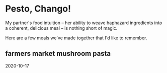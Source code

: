 # Pesto, Chango!

My partner's food intuition – her ability to weave haphazard ingredients into a coherent, 
delicious meal – is nothing short of magic. 

Here are a few meals we've made together that I'd like to remember.

## farmers market mushroom pasta
2020-10-17

<div class="pa-gallery-player-widget"
  data-link="https://photos.app.goo.gl/mJ4LYW3Vp8TKij317"
  data-title="farmers market mushroom pasta"
  data-description="pasta dinner after a trip to the local farmer's market"
  data-background-color="#1f2520"
  data-delay="4">
  <object data="https://lh3.googleusercontent.com/a91bBpLHIQBRI9fJ3qrYT1mWQiftWIOho4WjdueH1ZAKhx4cfsN5csgQsbIwJAJdz8-4Ksm2aGWGdSNVAA37e72cgtpnckYz9OlMMqu0uOarxrbA_d6z6wjiudrhLGv5UitLv9vk42s=w1920-h1080"></object>
  <object data="https://lh3.googleusercontent.com/u7jwi6FKROhMpwDu-XqXkesC8Eghrr7WZvBkFRjX-ZskzFURBL5a1fRiopTTq0rBZXK_lquO0h409weXCIEN22JDJygIvwruBYjENkRd4F7LQtzWoEYfB9qwHjxarKQ7tM1YYF7TtKk=w1920-h1080"></object>
  <object data="https://lh3.googleusercontent.com/ncfm9LQMqmP3YwDWTPJIF4yBz1ehQuMtLJhEnms37AXx0_v8zPW0C6CTkhYhWqqpPQRo-d8I-2JtL-yMH_PhZiMikIqvLPeJoFkrWzssTkltDZcmiuEdWBbcRUAIVmZU1lXSVTulhw0=w1920-h1080"></object>
  <object data="https://lh3.googleusercontent.com/CJFoq0VaqQO-JJv-ipBWJaYZ1ca0LG8I1lP8KoI_hsmejS58kTRf7iCnyF7oInMnrPdy0LSEGlo6CD_XCgMCMsAsUHGAMxAVJQaislL1qZ9obgC7mIdnwBAErFgabqr2SPqzGI6hzGg=w1920-h1080"></object>
  <object data="https://lh3.googleusercontent.com/H45UWSIjC0683jYNrMhcHdJNYGfnNal7fmAuNsQ5_9v0SMw1imYFJoypAhuBa0OaHrVMpSD7X-yX_XGJu1IeBugp_Pah4j0uwxcNJr6YSCqyTDiDBdB52Tlw98u6EZ4GeqsRekX2gnI=w1920-h1080"></object>
  <object data="https://lh3.googleusercontent.com/w6VeI-Pe69ec0SbnED6bipE1o4mfaqeP2aamPHrCepIYoS7sM0gvfPLshkArdrYXYQ2QEevukkrhdCc_TExQ735cdnnaFxNbIL3H6O_MbX3ObB73BlG2ijxF8Xju3Ar9gKwYZjlWyC8=w1920-h1080"></object>
  <object data="https://lh3.googleusercontent.com/cwgVHhBeA-x6I-PmvMQg4b-PO6FdVL9K1d2I_LOh0YfkjI4kcVp65HMaHNKN62NuKp_HuhiRBPnePUqgmuxnEkWiaeGMMR1mkxQvqLoRQn6zhRbyyQZrk2LwFJd3t7pYw5MnjiK-f4I=w1920-h1080"></object>
  <object data="https://lh3.googleusercontent.com/kcRbJzzs3s5mLU4VflE-5arX1Q1grcdNyohuyGyaY8sovK5nl7_8LCn_7XEkTF2h08AHTrGFOPRunzfWpDOiM37XGK01rQtz1cbox7MQs1Bhla5B15RJbh-FTaxUFNYPh8N65GaznoA=w1920-h1080"></object>
  <object data="https://lh3.googleusercontent.com/MPZ35gIWYHngDldMziSxNqNJRapKBkraaSTM88g6Otperi5aSBiu7C_l33YDmvs2PkbJN0hI82OiYEOofjknsfjFxU6UskL_1M3EeGJ5WCf-4712PvvMvMrXvHEbbC52HJEfqNuqKoI=w1920-h1080"></object>
  <object data="https://lh3.googleusercontent.com/0Yn9qG0loOTLIXj1QqoKPbDbp18BppdSyinbOJCVkI128GOqKe62iPv5mnQ9W1MWE8KvxTlYyN4fBKiOvFELI6FzHK0q8nJX5ovXfiqdh5tVSSp__wdH4OMOkvG8vYWzOtI1o_-zavU=w1920-h1080"></object>
  <object data="https://lh3.googleusercontent.com/yjbfhmVHTFSndGY4DMeIj_ZOUj5PQlj9P-st2jqwnK638ullwar8-bU3DLpkBPRYzVprnq7lHP3h5tv7maHOIGDr3AcqhkxYQL1l06iB9KxSOwdTPwQj49oKacf8qRUn7GjdFXF1FBg=w1920-h1080"></object>
  <object data="https://lh3.googleusercontent.com/YC1Y87uE2jkkrJ8z_rVaN-ArUXowO4awQJQG-XA9vyx3W3BPYzbvxYucvuhs2b2rFC8qElI1ul7_JyYiaS2kCDonn1cvGoXd7VC53ltYrby7OtbXrd7dBaK0JPxsN5j1LwFgIiXg_uA=w1920-h1080"></object>
  <object data="https://lh3.googleusercontent.com/fI_6BimAd6FdWu5xlYjZ0i595t2V3oslB0ZcNhObQXpfIdg2s0VskxrQ8TKOjzNvLzZMZMwiZq4-nwDFvq9zm6PpfuPAJ50kTa9sCLmye1-he1IqHleDgcG60x6d3eLW-z2GlJS1GPg=w1920-h1080"></object>
  <object data="https://lh3.googleusercontent.com/cWRxa1KQKypNKvPAs7gMcjaelfqjG3UyuflLCaHnFj50Vh71yOl_75yEChJCyYdsNZEsP1R7bWJ8zM0hQnqWwyuF-k6lDSfgqDMd86Ttd7P1nySe6SNmPyCTxOqfjDUY8a77bxxXC9A=w1920-h1080"></object>
  <object data="https://lh3.googleusercontent.com/fh7ulGgL6RvM9ZchrQ__c58SjmCyRDW3gdmCU_fEBV3Crm8bB2MIyEM8z81jfNC6OwmNydZvr4ToKU0W5WvfWF6Rt715WwkdWe2bKKIjg3PxDGOcyIu6WGpSdkBtavyf9J42DORKZ1Q=w1920-h1080"></object>
  <object data="https://lh3.googleusercontent.com/ZAG6kSI7tXTPANKGZsgto3UZaBHw2y6BD6oNf541eFJDewAD6IvlBGwzH3lTJnYxnXQxBIGpJEjxRCqcRkGhdZUmy_CrClkVRdiWo9rG1s-HXhXmyPYvjZv0Kknu_e0_4uk16FoQTuY=w1920-h1080"></object>
  <object data="https://lh3.googleusercontent.com/5rXYdpN-zWlXwXC20NZbhsyNftke-p5RJ9VOBVpaWcbkQmzPAchS-A3uPYsg0kjD6r2srP-AX6C5P6qOhOEnVVkChb88YvjN5K3L5glmzT0mE6mtwMtgs0TLZ_8WGhsQ5DUHVOhauJg=w1920-h1080"></object>
  <object data="https://lh3.googleusercontent.com/olDL-Hqlr_lIY1ufLw82mC1i-JyNZv7zBrdMPvYFql01Om6OmCj1lLiKWB8_QtvqK5xW1PZzyt2dtSNUF6dwN3BeuuRQ2yOtHQ23-1KY1ZVvnatZWae_Rr-oWGHQ84I07As0p1ioAs0=w1920-h1080"></object>
  <object data="https://lh3.googleusercontent.com/vhE471qYmDqQ9WskPH7h-tiKgtzp62f4yxOKc7v4G0SE-H-WTEiAKegNoy9fL-i4W5tkyho7nMie7we3Ad78L0YIfdeI3sq904LhXIem9b9ScvGlxsxlUcGl0LjxuSiKjTFvIYX1JuU=w1920-h1080"></object>
  <object data="https://lh3.googleusercontent.com/p5OuEvIP7nNYciC_IKZ8jAzIL8At8PpwWmVFLP8b4sIyA9FI5mvRqsZxxyVGagvHMB-cT-l6GqufuNsKHOgNbCLqLZsdEkdwZRJUGoUAwBZ_q22u5V43g0-_Aw4KQ6P9bT5W4ThZew8=w1920-h1080"></object>
  <object data="https://lh3.googleusercontent.com/n6tdGn6nHkl9AdV0bxcn1DGxE5WFIrDg0ka1tUeMjf9PRQkHUpY88cAW2k6OikmOWei3UAAPTj62mv5B9b1PgNWE9Lh9iJMiJrDYDnUrfy9JYJqimaakGeZYGIGt1IzBINFks5WrI_E=w1920-h1080"></object>
  <object data="https://lh3.googleusercontent.com/rTIcjdpfyT5cl-ABVPLdhCWKMgxyIxJnrxegBCi9B4DNG5hfD4ishWyC7Bekin84R3tseIe6h-3G_Dc-Nm3itJCpUbVjBjpuV4uWKI503PA7q0hd-1vG76vFrGeQnKLmaoI3SB-YOuk=w1920-h1080"></object>
  <object data="https://lh3.googleusercontent.com/bw0OHnNzbrfkiU0IMiIjMXXVLHC4qzxqBSaYThDolHrWuyNfZL7HPI_pU52PXPNvGLaGEmRlOVkQhQqi5IvxVAeSzEELcKDmtFaiWVzmTwU5oUbkGqDw9nbMZx50Gw_5QDI-9h7UdHw=w1920-h1080"></object>
  <object data="https://lh3.googleusercontent.com/FMSV4TfcAtVggVHtTpFepbPkGLtZU-GwDobQEc7EP03be9i7iL-5bdpXKQE4NGN3ZkcJ3zQbRZfGjB4USSJuz231y64fiIqT6d-XpNOz0SW5yF5_bQKprfxhdIv26ya17kMNWMeXCGI=w1920-h1080"></object>
  <object data="https://lh3.googleusercontent.com/8MMOKjfpRtUyixYQQpo32rreEOcz1SOAyxpW1E4mV16jjelje8Io19j3kQvryqgSgRdtSvnbE4GDkHAgbWwJaUz5oKIAz3FILyr2K4oayryomO72BR0JmlCVTRFbahYrpjR7JgYb244=w1920-h1080"></object>
  <object data="https://lh3.googleusercontent.com/oqAEBeh6o8iBKA77N7ly1IuW2QEO3rIwba0Lb-WU7a3Ge_L7bCZW11B6dlYyw8YWsB_3pLYNRzGN-Uvcxdb8Po8RxlfJ2zPOLj_dxKBC6Z-g_GL3cJelpdUNBkchgvnhUPPxJZpiN3c=w1920-h1080"></object>
  <object data="https://lh3.googleusercontent.com/wA6bMXFM4oOv8EjE9i1QSMMU8y94Nh50nYw57vgKuu_YEjSIyyqJzMSV7HZuypoSHLXn1iv5DZ07A4ATCN5xug6o148wch023uLM35kNufZHS0OI_shN7-ywEKX9W5MRF0sb7S4zkkg=w1920-h1080"></object>
  <object data="https://lh3.googleusercontent.com/sldWq1pzaFpRxcQVUHml4B0BuB_3Hg4QmV8s-Aso72ZYtHlxUHP3KPLnK-F9_fnf0KMjkseADPLfB2yi3EZAvrVY0SoFwdx9xYcx1gMj_zG_PRHT3e3hfGuyAv7VLJJaZ75_ixNlj-A=w1920-h1080"></object>
</div>

<script src="https://cdn.jsdelivr.net/npm/publicalbum@latest/embed-ui.min.js" async></script>
<!--stackedit_data:
eyJoaXN0b3J5IjpbODUzMzI4MTgyLC0xNjEzNDc4MjYzLC04NT
k1MjEyODhdfQ==
-->